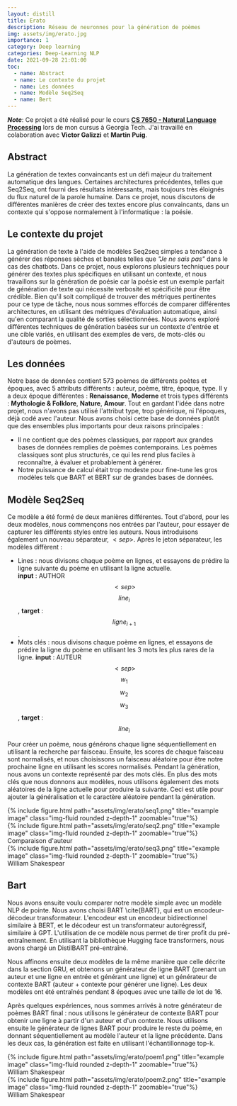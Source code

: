 ```yaml
---
layout: distill
title: Erato
description: Réseau de neuronnes pour la génération de poèmes 
img: assets/img/erato.jpg
importance: 1
category: Deep learning
categories: Deep-Learning NLP
date: 2021-09-28 21:01:00
toc:
  - name: Abstract
  - name: Le contexte du projet
  - name: Les données
  - name: Modèle Seq2Seq
  - name: Bert
---
```


***Note***:
Ce projet a été réalisé pour le cours [**CS 7650 - Natural Language Processing**](https://cocoxu.github.io/CS7650_fall2021/) lors de mon cursus à Georgia Tech. J'ai travaillé en colaboration avec **Victor Galizzi** et **Martin Puig**.

## Abstract

La génération de textes convaincants est un défi majeur du traitement automatique des langues. Certaines architectures précédentes, telles que Seq2Seq, ont fourni des résultats intéressants, mais toujours très éloignés du flux naturel de la parole humaine. Dans ce projet, nous discutons de différentes manières de créer des textes encore plus convaincants, dans un contexte qui s'oppose normalement à l'informatique : la poésie. 

## Le contexte du projet

La génération de texte à l'aide de modèles Seq2seq simples a tendance à générer des réponses sèches et banales telles que *"Je ne sais pas"* dans le cas des chatbots. Dans ce projet, nous explorons plusieurs techniques pour générer des textes plus spécifiques en utilisant un contexte, et nous travaillons sur la génération de poésie car la poésie est un exemple parfait de génération de texte qui nécessite verbosité et spécificité pour être crédible. Bien qu'il soit compliqué de trouver des métriques pertinentes pour ce type de tâche, nous nous sommes efforcés de comparer différentes architectures, en utilisant des métriques d'évaluation automatique, ainsi qu'en comparant la qualité de sorties sélectionnées. Nous avons exploré différentes techniques de génération basées sur un contexte d'entrée et une cible variés, en utilisant des exemples de vers, de mots-clés ou d'auteurs de poèmes.

## Les données

Notre base de données contient 573 poèmes de différents poètes et époques, avec 5 attributs différents : auteur, poème, titre, époque, type. Il y a deux époque différentes : **Renaissance**, **Moderne** et trois types différents : **Mythologie & Folklore**, **Nature**, **Amour**. Tout en gardant l'idée dans notre projet, nous n'avons pas utilisé l'attribut type, trop générique, ni l'époques, déjà codé avec l'auteur. 
Nous avons choisi cette base de données plutôt que des ensembles plus importants pour deux raisons principales :

- Il ne contient que des poèmes classiques, par rapport aux grandes bases de données remplies de poèmes contemporains. Les poèmes classiques sont plus structurés, ce qui les rend plus faciles à reconnaître, à évaluer et probablement à générer.
- Notre puissance de calcul était trop modeste pour fine-tune les gros modèles tels que BART et BERT sur de grandes bases de données.


## Modèle Seq2Seq

Ce modèle a été formé de deux manières différentes. Tout d'abord, pour les deux modèles, nous commençons nos entrées par l'auteur, pour essayer de capturer les différents styles entre les auteurs. Nous introduisons également un nouveau séparateur, $<sep>$.
Après le jeton séparateur, les modèles diffèrent : 
- Lines : nous divisons chaque poème en lignes, et essayons de prédire la ligne suivante du poème en utilisant la ligne actuelle.   
   **input** : AUTHOR $$<sep>$$ $$line_i$$, **target** : $$ligne_{i+1}$$.
- Mots clés : nous divisons chaque poème en lignes, et essayons de prédire la ligne du poème en utilisant les 3 mots les plus rares de la ligne. **input** : AUTEUR $$<sep>$$ $$w_1$$ $$w_2$$ $$w_3$$, **target** : $$line_{i}$$


Pour créer un poème, nous générons chaque ligne séquentiellement en utilisant la recherche par faisceau. Ensuite, les scores de chaque faisceau sont normalisés, et nous choisissons un faisceau aléatoire pour être notre prochaine ligne en utilisant les scores normalisés. Pendant la génération, nous avons un contexte représenté par des mots clés.
En plus des mots clés que nous donnons aux modèles, nous utilisons également des mots aléatoires de la ligne actuelle pour produire la suivante. Ceci est utile pour ajouter la généralisation et le caractère aléatoire pendant la génération.

<div class="row">
    <div class="col-sm mt-3 mt-md-0">
        {% include figure.html path="assets/img/erato/seq1.png" title="example image" class="img-fluid rounded z-depth-1" zoomable="true"%}
    </div>
    <div class="col-sm mt-3 mt-md-0">
        {% include figure.html path="assets/img/erato/seq2.png" title="example image" class="img-fluid rounded z-depth-1" zoomable="true"%}
    </div>
</div>
<div class="caption">
Comparaison d'auteur
</div>

<div class="row">
    <div class="col-md-auto mt-3 mt-md-0">
        {% include figure.html path="assets/img/erato/seq3.png" title="example image" class="img-fluid rounded z-depth-1" zoomable="true"%}
    </div>
</div>
<div class="caption">
William Shakespear
</div>


## Bart


Nous avons ensuite voulu comparer notre modèle simple avec un modèle NLP de pointe. Nous avons choisi BART \cite{BART}, qui est un encodeur-décodeur transformateur. L'encodeur est un encodeur bidirectionnel similaire à BERT, et le décodeur est un transformateur autorégressif, similaire à GPT. L'utilisation de ce modèle nous permet de tirer profit du pré-entraînement. En utilisant la bibliothèque Hugging face transformers, nous avons chargé un DistilBART pré-entraîné.

Nous affinons ensuite deux modèles de la même manière que celle décrite dans la section GRU, et obtenons un générateur de ligne BART (prenant un auteur et une ligne en entrée et générant une ligne) et un générateur de contexte BART (auteur + contexte pour générer une ligne). Les deux modèles ont été entraînés pendant 8 époques avec une taille de lot de 16.

Après quelques expériences, nous sommes arrivés à notre générateur de poèmes BART final : nous utilisons le générateur de contexte BART pour obtenir une ligne à partir d'un auteur et d'un contexte. Nous utilisons ensuite le générateur de lignes BART pour produire le reste du poème, en donnant séquentiellement au modèle l'auteur et la ligne précédente. Dans les deux cas, la génération est faite en utilisant l'échantillonnage top-k.


<div class="row">
    <div class="col-sm mt-3 mt-md-0">
        {% include figure.html path="assets/img/erato/poem1.png" title="example image" class="img-fluid rounded z-depth-1" zoomable="true"%}
    </div>
</div>
<div class="caption">
William Shakespear
</div>


<div class="row">
    <div class="col-sm mt-3 mt-md-0">
        {% include figure.html path="assets/img/erato/poem2.png" title="example image" class="img-fluid rounded z-depth-1" zoomable="true"%}
    </div>
</div>
<div class="caption">
William Shakespear
</div>


<br/><br/>